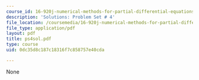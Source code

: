 ```yaml
---
course_id: 16-920j-numerical-methods-for-partial-differential-equations-sma-5212-spring-2003
description: 'Solutions: Problem Set # 4'
file_location: /coursemedia/16-920j-numerical-methods-for-partial-differential-equations-sma-5212-spring-2003/0dc35d8c187c18316f7c858757e40cda_ps4sol.pdf
file_type: application/pdf
layout: pdf
title: ps4sol.pdf
type: course
uid: 0dc35d8c187c18316f7c858757e40cda

---
```

None